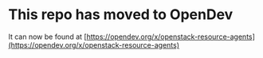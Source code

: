 # This repo has moved to OpenDev

It can now be found at [https://opendev.org/x/openstack-resource-agents](https://opendev.org/x/openstack-resource-agents)
